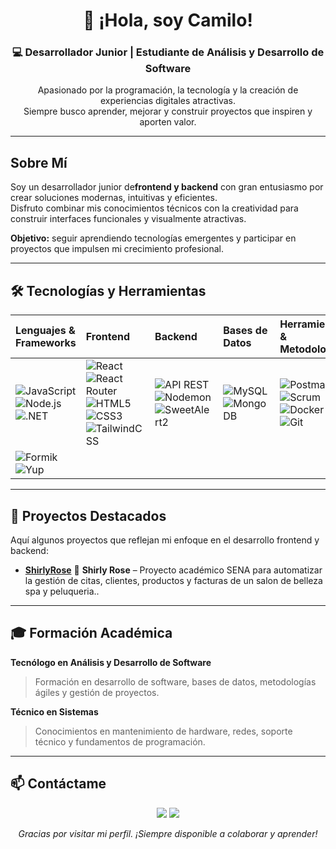 <!-- Encabezado principal -->
<div align="center">

# 👋 ¡Hola, soy Camilo!
### 💻 Desarrollador Junior | Estudiante de Análisis y Desarrollo de Software  

Apasionado por la programación, la tecnología y la creación de experiencias digitales atractivas.  
Siempre busco aprender, mejorar y construir proyectos que inspiren y aporten valor.  

---

</div>

## Sobre Mí

Soy un desarrollador junior de**frontend y backend** con gran entusiasmo por crear soluciones modernas, intuitivas y eficientes.  
Disfruto combinar mis conocimientos técnicos con la creatividad para construir interfaces funcionales y visualmente atractivas.  

**Objetivo:** seguir aprendiendo tecnologías emergentes y participar en proyectos que impulsen mi crecimiento profesional.  

---

## 🛠️ Tecnologías y Herramientas

<div align="center">

| **Lenguajes & Frameworks** | **Frontend** | **Backend** | **Bases de Datos** | **Herramientas & Metodologías** |
|:----------------------------|:-------------|:-------------|:------------------|:--------------------------------|
| ![JavaScript](https://img.shields.io/badge/JavaScript-F7DF1E?style=flat&logo=javascript&logoColor=black) <br> ![Node.js](https://img.shields.io/badge/Node.js-339933?style=flat&logo=nodedotjs&logoColor=white) <br> ![.NET](https://img.shields.io/badge/.NET-512BD4?style=flat&logo=dotnet&logoColor=white) | ![React](https://img.shields.io/badge/React-20232A?style=flat&logo=react&logoColor=61DAFB) <br> ![React Router](https://img.shields.io/badge/React_Router_DOM-CA4245?style=flat&logo=reactrouter&logoColor=white) <br> ![HTML5](https://img.shields.io/badge/HTML5-E34F26?style=flat&logo=html5&logoColor=white) <br> ![CSS3](https://img.shields.io/badge/CSS3-1572B6?style=flat&logo=css3&logoColor=white) <br> ![TailwindCSS](https://img.shields.io/badge/TailwindCSS-38B2AC?style=flat&logo=tailwind-css&logoColor=white) | ![API REST](https://img.shields.io/badge/API_REST-005571?style=flat&logo=postman&logoColor=white) <br> ![Nodemon](https://img.shields.io/badge/Nodemon-76D04B?style=flat&logo=nodemon&logoColor=white) <br> ![SweetAlert2](https://img.shields.io/badge/SweetAlert2-FF6B81?style=flat&logo=sweetalert2&logoColor=white) | ![MySQL](https://img.shields.io/badge/MySQL-4479A1?style=flat&logo=mysql&logoColor=white) <br> ![MongoDB](https://img.shields.io/badge/MongoDB-47A248?style=flat&logo=mongodb&logoColor=white) | ![Postman](https://img.shields.io/badge/Postman-FF6C37?style=flat&logo=postman&logoColor=white) <br> ![Scrum](https://img.shields.io/badge/Scrum-0A66C2?style=flat&logo=azuredevops&logoColor=white) <br> ![Docker](https://img.shields.io/badge/Docker-2CA5E0?style=flat&logo=docker&logoColor=white) <br> ![Git](https://img.shields.io/badge/Git-F05032?style=flat&logo=git&logoColor=white) |
| ![Formik](https://img.shields.io/badge/Formik-000000?style=flat&logo=formik&logoColor=white) <br> ![Yup](https://img.shields.io/badge/Yup-000000?style=flat&logo=yup&logoColor=white) |  |  |  |  |

</div>

---

## 🧠 Proyectos Destacados

Aquí algunos proyectos que reflejan mi enfoque en el desarrollo frontend y backend:

- [**ShirlyRose**](https://github.com/MiggFk/ShirlyRoseProyect) 🌸 **Shirly Rose** – Proyecto académico SENA para automatizar la gestión de citas, clientes, productos y facturas de un salon de belleza spa y peluqueria..  
  

---

## 🎓 Formación Académica

**Tecnólogo en Análisis y Desarrollo de Software**  
> Formación en desarrollo de software, bases de datos, metodologías ágiles y gestión de proyectos.

**Técnico en Sistemas**  
> Conocimientos en mantenimiento de hardware, redes, soporte técnico y fundamentos de programación.

---

## 📫 Contáctame

<p align="center">
  <a href="mailto:bryan.giraldo.0906@gmail.com"><img src="https://img.shields.io/badge/Correo-D14836?style=for-the-badge&logo=gmail&logoColor=white" /></a>
  <a href="http://www.linkedin.com/in/camilo-giraldo-84074b389"><img src="https://img.shields.io/badge/LinkedIn-0A66C2?style=for-the-badge&logo=linkedin&logoColor=white" /></a>
</p>

<div align="center">
  <i> Gracias por visitar mi perfil. ¡Siempre disponible a colaborar y aprender! </i>
</div>
